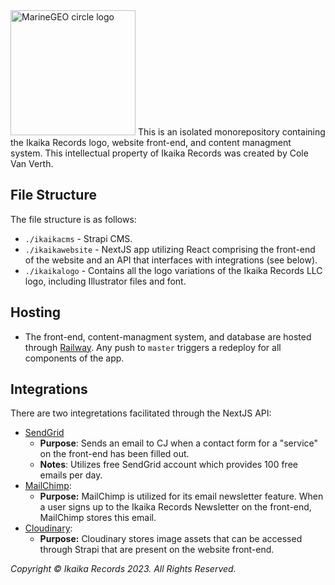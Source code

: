 <img src="https://res.cloudinary.com/daazndobg/image/upload/v1691292031/Ikaika-Horizontal-Logo-RGB-Inverse-Medium_z7k0om.png" alt="MarineGEO circle logo" style=" width:200px;"/>
This is an isolated monorepository containing the Ikaika Records logo, website front-end, and content managment system. This intellectual property of Ikaika Records was created by Cole Van Verth. 

## File Structure

The file structure is as follows:

- `./ikaikacms` - Strapi CMS.
- `./ikaikawebsite` - NextJS app utilizing React comprising the front-end of the website and an API that interfaces with integrations (see below). 
- `./ikaikalogo` - Contains all the logo variations of the Ikaika Records LLC logo, including Illustrator files and font.

## Hosting

- The front-end, content-managment system, and database are hosted through [Railway](https://railway.app/). Any push to `master` triggers a redeploy for all components of the app.

## Integrations

There are two integretations facilitated through the NextJS API:

- [SendGrid](https://sendgrid.com/)
  - **Purpose**: Sends an email to CJ when a contact form for a "service" on the front-end has been filled out.
  - **Notes**: Utilizes free SendGrid account which provides 100 free emails per day.
- [MailChimp](https://mailchimp.com/):
  - **Purpose:** MailChimp is utilized for its email newsletter feature. When a user signs up to the Ikaika Records Newsletter on the front-end, MailChimp stores this email.
- [Cloudinary](https://cloudinary.com/):
  - **Purpose:** Cloudinary stores image assets that can be accessed through Strapi that are present on the website front-end. 

_Copyright © Ikaika Records 2023. All Rights Reserved._
